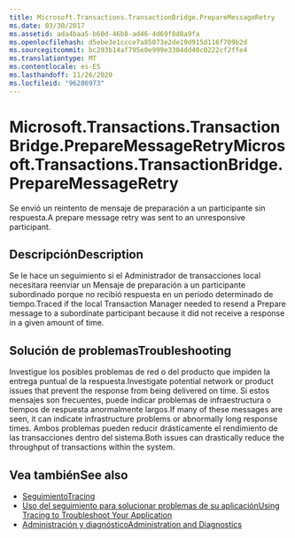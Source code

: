 ```yaml
---
title: Microsoft.Transactions.TransactionBridge.PrepareMessageRetry
ms.date: 03/30/2017
ms.assetid: ada4baa5-b60d-46b8-ad46-4d69f8d8a9fa
ms.openlocfilehash: d5ebe3e1ccce7a85073e2de19d915d116f709b2d
ms.sourcegitcommit: bc293b14af795e0e999e3304dd40c0222cf2ffe4
ms.translationtype: MT
ms.contentlocale: es-ES
ms.lasthandoff: 11/26/2020
ms.locfileid: "96286973"
---
```

# <a name="microsofttransactionstransactionbridgepreparemessageretry"></a><span data-ttu-id="49e00-102">Microsoft.Transactions.TransactionBridge.PrepareMessageRetry</span><span class="sxs-lookup"><span data-stu-id="49e00-102">Microsoft.Transactions.TransactionBridge.PrepareMessageRetry</span></span>

<span data-ttu-id="49e00-103">Se envió un reintento de mensaje de preparación a un participante sin respuesta.</span><span class="sxs-lookup"><span data-stu-id="49e00-103">A prepare message retry was sent to an unresponsive participant.</span></span>  
  
## <a name="description"></a><span data-ttu-id="49e00-104">Descripción</span><span class="sxs-lookup"><span data-stu-id="49e00-104">Description</span></span>  

 <span data-ttu-id="49e00-105">Se le hace un seguimiento si el Administrador de transacciones local necesitara reenviar un Mensaje de preparación a un participante subordinado porque no recibió respuesta en un período determinado de tiempo.</span><span class="sxs-lookup"><span data-stu-id="49e00-105">Traced if the local Transaction Manager needed to resend a Prepare message to a subordinate participant because it did not receive a response in a given amount of time.</span></span>  
  
## <a name="troubleshooting"></a><span data-ttu-id="49e00-106">Solución de problemas</span><span class="sxs-lookup"><span data-stu-id="49e00-106">Troubleshooting</span></span>  

 <span data-ttu-id="49e00-107">Investigue los posibles problemas de red o del producto que impiden la entrega puntual de la respuesta.</span><span class="sxs-lookup"><span data-stu-id="49e00-107">Investigate potential network or product issues that prevent the response from being delivered on time.</span></span>  <span data-ttu-id="49e00-108">Si estos mensajes son frecuentes, puede indicar problemas de infraestructura o tiempos de respuesta anormalmente largos.</span><span class="sxs-lookup"><span data-stu-id="49e00-108">If many of these messages are seen, it can indicate infrastructure problems or abnormally long response times.</span></span> <span data-ttu-id="49e00-109">Ambos problemas pueden reducir drásticamente el rendimiento de las transacciones dentro del sistema.</span><span class="sxs-lookup"><span data-stu-id="49e00-109">Both issues can drastically reduce the throughput of transactions within the system.</span></span>  
  
## <a name="see-also"></a><span data-ttu-id="49e00-110">Vea también</span><span class="sxs-lookup"><span data-stu-id="49e00-110">See also</span></span>

- [<span data-ttu-id="49e00-111">Seguimiento</span><span class="sxs-lookup"><span data-stu-id="49e00-111">Tracing</span></span>](index.md)
- [<span data-ttu-id="49e00-112">Uso del seguimiento para solucionar problemas de su aplicación</span><span class="sxs-lookup"><span data-stu-id="49e00-112">Using Tracing to Troubleshoot Your Application</span></span>](using-tracing-to-troubleshoot-your-application.md)
- [<span data-ttu-id="49e00-113">Administración y diagnóstico</span><span class="sxs-lookup"><span data-stu-id="49e00-113">Administration and Diagnostics</span></span>](../index.md)
